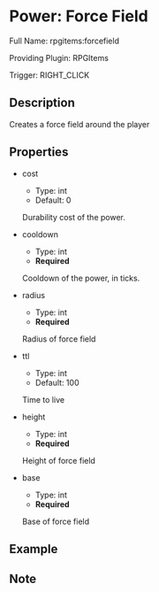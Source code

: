 # Power: Force Field

<!-- This file is generated ingame by `/rpgitem gen-wiki`. -->
<!-- Please only edit between "beginCustomXXXX" and "endCustomXXXX".  -->
<!-- If you want to edit description of this power or property, -->
<!-- please edit corresponding section in "resources/lang/en_US.yml" -->

Full Name: rpgitems:forcefield

Providing Plugin: RPGItems

Trigger: RIGHT_CLICK

<!-- beginCustomHeader -->
<!-- endCustomHeader -->

## Description

Creates a force field around the player
<!-- beginCustomDescription -->
<!-- endCustomDescription -->

## Properties

* cost

  * Type: int
  * Default: 0

  Durability cost of the power.

* cooldown

  * Type: int
  * **Required**

  Cooldown of the power, in ticks.

* radius

  * Type: int
  * **Required**

  Radius of force field

* ttl

  * Type: int
  * Default: 100

  Time to live

* height

  * Type: int
  * **Required**

  Height of force field

* base

  * Type: int
  * **Required**

  Base of force field


<!-- beginCustomProperties -->
<!-- endCustomProperties -->

## Example

<!-- beginCustomExample -->
<!-- endCustomExample -->

## Note

<!-- beginCustomNote -->
<!-- endCustomNote -->